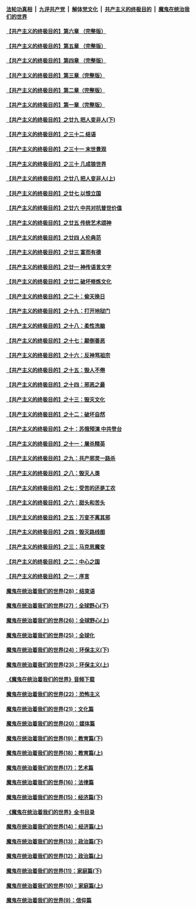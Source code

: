 

####  [法轮功真相](../../../../basic/blob/master/README.md?t=06202131) &nbsp;|&nbsp; [九评共产党](../../../../9ping.md/blob/master/README.md?t=06202131) &nbsp;|&nbsp; [解体党文化](../../../../jtdwh.md/blob/master/README.md?t=06202131)  &nbsp;|&nbsp; [共产主义的终极目的](../../../../gczydzjmd.md/blob/master/README.md?t=06202131) &nbsp;|&nbsp; [魔鬼在统治我们的世界](../../../../mgztzwmdsj.md/blob/master/README.md?t=06202131) 

#### [【共产主义的终极目的】第六章 （完整版）](../pages/nsc422/n11428913.md?t=06202131) 

#### [【共产主义的终极目的】第五章 （完整版）](../pages/nsc422/n11428912.md?t=06202131) 

#### [【共产主义的终极目的】第四章 （完整版）](../pages/nsc422/n11428907.md?t=06202131) 

#### [【共产主义的终极目的】第三章（完整版）](../pages/nsc422/n11428848.md?t=06202131) 

#### [【共产主义的终极目的】第二章（完整版）](../pages/nsc422/n11428831.md?t=06202131) 

#### [【共产主义的终极目的】第一章（完整版）](../pages/nsc422/n11417651.md?t=06202131) 

#### [【共产主义的终极目的】之廿九 把人变非人(下)](../pages/nsc422/n11344140.md?t=06202131) 

#### [【共产主义的终极目的】之三十二 结语](../pages/nsc422/n11360535.md?t=06202131) 

#### [【共产主义的终极目的】之三十一 末世景观](../pages/nsc422/n11351129.md?t=06202131) 

#### [【共产主义的终极目的】之三十 几成狼世界](../pages/nsc422/n11348280.md?t=06202131) 

#### [【共产主义的终极目的】之廿八 把人变非人(上)](../pages/nsc422/n11340492.md?t=06202131) 

#### [【共产主义的终极目的】之廿七 以恨立国](../pages/nsc422/n11336944.md?t=06202131) 

#### [【共产主义的终极目的】之廿六 中共对抗普世价值](../pages/nsc422/n11324785.md?t=06202131) 

#### [【共产主义的终极目的】之廿五 传统艺术颂神](../pages/nsc422/n11296396.md?t=06202131) 

#### [【共产主义的终极目的】之廿四 人伦典范](../pages/nsc422/n11296397.md?t=06202131) 

#### [【共产主义的终极目的】之廿三 富而有德](../pages/nsc422/n11283598.md?t=06202131) 

#### [【共产主义的终极目的】之廿一 神传语言文字](../pages/nsc422/n11263265.md?t=06202131) 

#### [【共产主义的终极目的】之廿二 破坏修炼文化](../pages/nsc422/n11245728.md?t=06202131) 

#### [【共产主义的终极目的】之二十：偷天换日](../pages/nsc422/n11238846.md?t=06202131) 

#### [【共产主义的终极目的】之十九：打开地狱门](../pages/nsc422/n11206376.md?t=06202131) 

#### [【共产主义的终极目的】之十八：柔性洗脑](../pages/nsc422/n11199994.md?t=06202131) 

#### [【共产主义的终极目的】之十七：颠倒善恶](../pages/nsc422/n11179782.md?t=06202131) 

#### [【共产主义的终极目的】之十六：反神骂祖宗](../pages/nsc422/n11166798.md?t=06202131) 

#### [【共产主义的终极目的】之十五：毁人不倦](../pages/nsc422/n11166792.md?t=06202131) 

#### [【共产主义的终极目的】之十四：邪恶之最](../pages/nsc422/n11150249.md?t=06202131) 

#### [【共产主义的终极目的】之十三：毁灭文化](../pages/nsc422/n11135227.md?t=06202131) 

#### [【共产主义的终极目的】之十二：破坏自然](../pages/nsc422/n11135214.md?t=06202131) 

#### [【共产主义的终极目的】之十：苏俄预演 中共登台](../pages/nsc422/n11118424.md?t=06202131) 

#### [【共产主义的终极目的】之十一：屠杀精英](../pages/nsc422/n11118442.md?t=06202131) 

#### [【共产主义的终极目的】之九：共产邪灵一路杀](../pages/nsc422/n11114139.md?t=06202131) 

#### [【共产主义的终极目的】之八：毁灭人类](../pages/nsc422/n11108503.md?t=06202131) 

#### [【共产主义的终极目的】之七：受苦的还是工农](../pages/nsc422/n11101809.md?t=06202131) 

#### [【共产主义的终极目的】之六：甜头和苦头](../pages/nsc422/n11096971.md?t=06202131) 

#### [【共产主义的终极目的】之五：万变不离其邪](../pages/nsc422/n11091285.md?t=06202131) 

#### [【共产主义的终极目的】之四：毁灭路线图](../pages/nsc422/n11086284.md?t=06202131) 

#### [【共产主义的终极目的】之三：马克思魔变](../pages/nsc422/n11061941.md?t=06202131) 

#### [【共产主义的终极目的】之二：中心之国](../pages/nsc422/n11047728.md?t=06202131) 

#### [【共产主义的终极目的】之一：序言](../pages/nsc422/n11086077.md?t=06202131) 

#### [魔鬼在统治着我们的世界(28)：结束语](../pages/nsc422/n10936246.md?t=06202131) 

#### [魔鬼在统治着我们的世界(27)：全球野心(下)](../pages/nsc422/n10928319.md?t=06202131) 

#### [魔鬼在统治着我们的世界(26)：全球野心(上)](../pages/nsc422/n10900318.md?t=06202131) 

#### [魔鬼在统治着我们的世界(25)：全球化](../pages/nsc422/n10788205.md?t=06202131) 

#### [魔鬼在统治着我们的世界(24)：环保主义(下)](../pages/nsc422/n10695307.md?t=06202131) 

#### [魔鬼在统治着我们的世界(23)：环保主义(上)](../pages/nsc422/n10688613.md?t=06202131) 

#### [《魔鬼在统治着我们的世界》音频下载](../pages/nsc422/n10635553.md?t=06202131) 

#### [魔鬼在统治着我们的世界(22)：恐怖主义](../pages/nsc422/n10614727.md?t=06202131) 

#### [魔鬼在统治着我们的世界(21)：文化篇](../pages/nsc422/n10597706.md?t=06202131) 

#### [魔鬼在统治着我们的世界(20)：媒体篇](../pages/nsc422/n10586579.md?t=06202131) 

#### [魔鬼在统治着我们的世界(19)：教育篇(下)](../pages/nsc422/n10564808.md?t=06202131) 

#### [魔鬼在统治着我们的世界(18)：教育篇(上)](../pages/nsc422/n10526970.md?t=06202131) 

#### [魔鬼在统治着我们的世界(17)：艺术篇](../pages/nsc422/n10499093.md?t=06202131) 

#### [魔鬼在统治着我们的世界(16)：法律篇](../pages/nsc422/n10485969.md?t=06202131) 

#### [魔鬼在统治着我们的世界(15)：经济篇(下)](../pages/nsc422/n10469975.md?t=06202131) 

#### [《魔鬼在统治着我们的世界》全书目录](../pages/nsc422/n10464261.md?t=06202131) 

#### [魔鬼在统治着我们的世界(14)：经济篇(上)](../pages/nsc422/n10457370.md?t=06202131) 

#### [魔鬼在统治着我们的世界(13)：政治篇(下)](../pages/nsc422/n10448270.md?t=06202131) 

#### [魔鬼在统治着我们的世界(12)：政治篇(上)](../pages/nsc422/n10444576.md?t=06202131) 

#### [魔鬼在统治着我们的世界(11)：家庭篇(下)](../pages/nsc422/n10440961.md?t=06202131) 

#### [魔鬼在统治着我们的世界(10)：家庭篇(上)](../pages/nsc422/n10435448.md?t=06202131) 

#### [魔鬼在统治着我们的世界(9)：信仰篇](../pages/nsc422/n10432159.md?t=06202131) 

